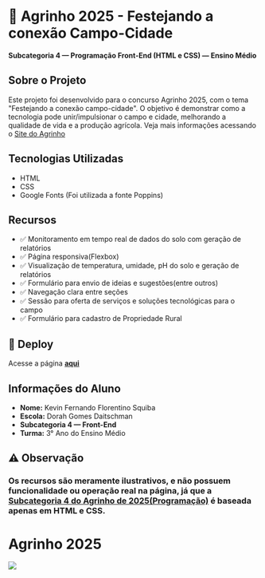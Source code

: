 # 🌾 Agrinho 2025 - Festejando a conexão Campo-Cidade

**Subcategoria 4 — Programação Front-End (HTML e CSS) — Ensino Médio**

## Sobre o Projeto

Este projeto foi desenvolvido para o concurso Agrinho 2025, com o tema "Festejando a conexão campo-cidade". O objetivo é demonstrar como a tecnologia pode unir/impulsionar o campo e cidade, melhorando a qualidade de vida e a produção agrícola. Veja mais informações acessando o
[Site do Agrinho](https://www.sistemafaep.org.br/agrinho/)

## Tecnologias Utilizadas

- HTML
- CSS
- Google Fonts (Foi utilizada a fonte Poppins)

## Recursos 

- ✅ Monitoramento em tempo real de dados do solo com geração de relatórios
- ✅ Página responsiva(Flexbox)
- ✅ Visualização de temperatura, umidade, pH do solo e geração de relatórios
- ✅ Formulário para envio de ideias e sugestões(entre outros)
- ✅ Navegação clara entre seções
- ✅ Sessão para oferta de serviços e soluções tecnológicas para o campo
- ✅ Formulário para cadastro de Propriedade Rural

## 🔗 Deploy

Acesse a página **[aqui](https://kev1n999.github.io/agrinho-2025-ctg4/)**

## Informações do Aluno

* **Nome:** Kevin Fernando Florentino Squiba
* **Escola:** Dorah Gomes Daitschman
* **Subcategoria 4 — Front-End**
* **Turma:** 3° Ano do Ensino Médio

## ⚠ Observação

### Os recursos são meramente ilustrativos, e não possuem funcionalidade ou operação real na página, já que a [**Subcategoria 4 do Agrinho de 2025(Programação)**](https://www.sistemafaep.org.br/wp-content/uploads/2025/04/12.-Rede-Publica-de-Ensino-Categoria-Programacao_.pdf) é baseada apenas em HTML e CSS.

# Agrinho 2025

<img src="https://www.sistemafaep.org.br/wp-content/uploads/2021/07/agrinho_500x1280-2.jpg">
